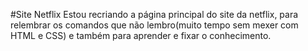 #Site Netflix
Estou recriando a página principal do site da netflix, para relembrar os comandos que não lembro(muito tempo sem mexer com HTML e CSS) e também para aprender e fixar o conhecimento.